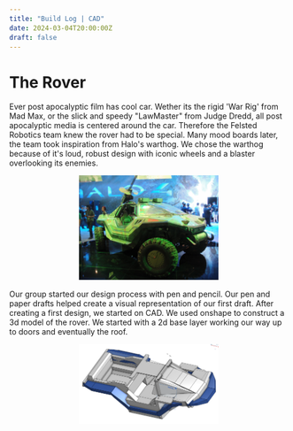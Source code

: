 ```yaml
---
title: "Build Log | CAD"
date: 2024-03-04T20:00:00Z
draft: false
---
```

# The Rover

Ever post apocalyptic film has cool car. Wether its the rigid 'War Rig' from Mad Max, or the slick and speedy "LawMaster" from Judge Dredd, all post apocalyptic media is centered around the car. Therefore the Felsted Robotics team knew the rover had to be special. Many mood boards later, the team took inspiration from Halo's warthog. We chose the warthog because of it's loud, robust design with iconic wheels and a blaster overlooking its enemies.

<p align="center">
	<img src="images/halo_warthog.jpg" width="50%">
</p>

Our group started our design process with pen and pencil. Our pen and paper drafts helped create a visual representation of our first draft. After creating a first design, we started on CAD. We used onshape to construct a 3d model of the rover. We started with a 2d base layer working our way up to doors and eventually the roof.
<p align="center">
	<img src="images/27.02.2024-body-roof.png" width="50%">
</p>
